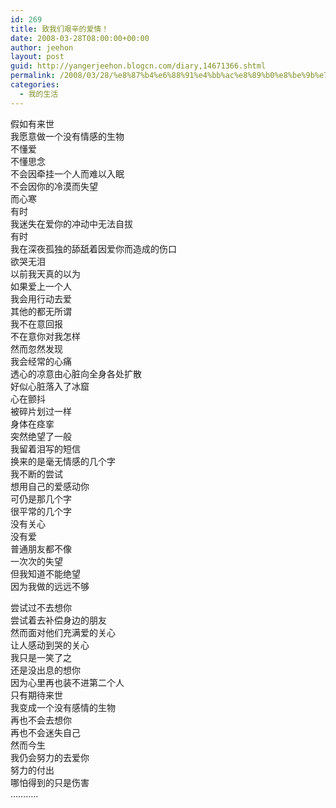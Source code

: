 ```yaml
---
id: 269
title: 致我们艰辛的爱情！
date: 2008-03-28T08:00:00+00:00
author: jeehon
layout: post
guid: http://yangerjeehon.blogcn.com/diary,14671366.shtml
permalink: /2008/03/28/%e8%87%b4%e6%88%91%e4%bb%ac%e8%89%b0%e8%be%9b%e7%9a%84%e7%88%b1%e6%83%85%ef%bc%81/
categories:
  - 我的生活
---
```

假如有来世  
我愿意做一个没有情感的生物  
不懂爱  
不懂思念  
不会因牵挂一个人而难以入眠  
不会因你的冷漠而失望  
而心寒  
有时  
我迷失在爱你的冲动中无法自拔  
有时  
我在深夜孤独的舔舐着因爱你而造成的伤口  
欲哭无泪  
以前我天真的以为  
如果爱上一个人  
我会用行动去爱  
其他的都无所谓  
我不在意回报  
不在意你对我怎样  
然而忽然发现  
我会经常的心痛  
透心的凉意由心脏向全身各处扩散  
好似心脏落入了冰窟  
心在颤抖  
被碎片划过一样  
身体在痉挛  
突然绝望了一般  
我留着泪写的短信  
换来的是毫无情感的几个字  
我不断的尝试  
想用自己的爱感动你  
可仍是那几个字  
很平常的几个字  
没有关心  
没有爱  
普通朋友都不像  
一次次的失望  
但我知道不能绝望  
因为我做的远远不够

尝试过不去想你  
尝试着去补偿身边的朋友  
然而面对他们充满爱的关心  
让人感动到哭的关心  
我只是一笑了之  
还是没出息的想你  
因为心里再也装不进第二个人  
只有期待来世  
我变成一个没有感情的生物  
再也不会去想你  
再也不会迷失自己  
然而今生  
我仍会努力的去爱你  
努力的付出  
哪怕得到的只是伤害  
&#8230;&#8230;&#8230;..